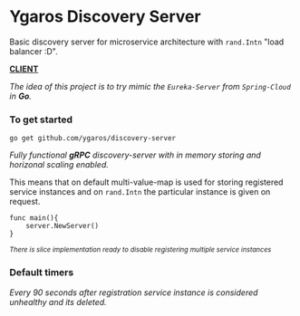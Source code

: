 # Ygaros Discovery Server

Basic discovery server for microservice architecture with `rand.Intn` "load balancer :D".

[**CLIENT**](https://github.com/ygaros/discovery-client)

*The idea of this project is to try mimic the `Eureka-Server` from `Spring-Cloud` in **Go**.*

### To get started

```
go get github.com/ygaros/discovery-server
```

*Fully functional **gRPC** discovery-server with in memory storing and horizonal scaling enabled.*

This means that on default multi-value-map is used for storing registered service instances and on `rand.Intn` the particular instance is given on request. 


```
func main(){
    server.NewServer()
}
```

<sup>*There is slice implementation ready to disable registering multiple service instances*</sup>

### Default timers

*Every 90 seconds after registration service instance is considered unhealthy and its deleted.*


